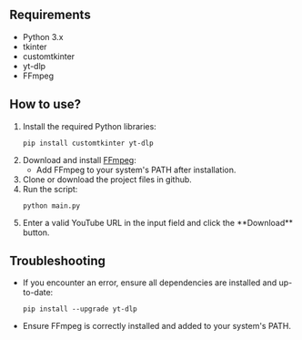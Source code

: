 <h2>Requirements</h2> <ul> <li>Python 3.x</li> <li>tkinter</li> <li>customtkinter</li> <li>yt-dlp</li> <li>FFmpeg</li> </ul> <h2>How to use?</h2> <ol> <li>Install the required Python libraries: <pre><code>pip install customtkinter yt-dlp</code></pre> </li> <li>Download and install <a href="https://ffmpeg.org/download.html">FFmpeg</a>: <ul> <li>Add FFmpeg to your system's PATH after installation.</li> </ul> </li> <li>Clone or download the project files in github.</li> <li>Run the script: <pre><code>python main.py</code></pre> </li> <li>Enter a valid YouTube URL in the input field and click the **Download** button.</li> </ol> <h2>Troubleshooting</h2> <ul> <li>If you encounter an error, ensure all dependencies are installed and up-to-date: <pre><code>pip install --upgrade yt-dlp</code></pre> </li> <li>Ensure FFmpeg is correctly installed and added to your system's PATH.</li> </ul>
